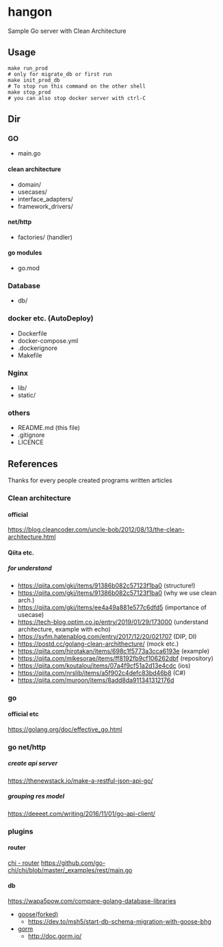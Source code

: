 # hangon
Sample Go server with Clean Architecture
## Usage
```$bash
make run_prod
# only for migrate_db or first run
make init_prod_db
# To stop run this command on the other shell
make stop_prod
# you can also stop docker server with ctrl-C
```

## Dir
### GO
- main.go
#### clean architecture
- domain/
- usecases/
- interface_adapters/
- framework_drivers/
#### net/http
- factories/ (handler)
#### go modules
- go.mod
### Database
- db/
### docker etc. (AutoDeploy)
- Dockerfile
- docker-compose.yml
- .dockerignore
- Makefile
### Nginx
- lib/
- static/
### others
- README.md (this file)
- .gitignore
- LICENCE

## References
Thanks for every people created programs written articles
### Clean architecture
#### official
https://blog.cleancoder.com/uncle-bob/2012/08/13/the-clean-architecture.html
#### Qiita etc.
##### for understand
- https://qiita.com/gki/items/91386b082c57123f1ba0 (structure!)
- https://qiita.com/gki/items/91386b082c57123f1ba0 (why we use clean arch.)
- https://qiita.com/gki/items/ee4a49a881e577c6dfd5 (importance of usecase)
- https://tech-blog.optim.co.jp/entry/2019/01/29/173000 (understand architecture, example with echo)
- https://syfm.hatenablog.com/entry/2017/12/20/021707 (DIP, DI)
- https://postd.cc/golang-clean-archithecture/ (mock etc.)
- https://qiita.com/hirotakan/items/698c1f5773a3cca6193e (example)
- https://qiita.com/mikesorae/items/ff8192fb9cf106262dbf (repository)
- https://qiita.com/koutalou/items/07a4f9cf51a2d13e4cdc (ios)
- https://qiita.com/nrslib/items/a5f902c4defc83bd46b8 (C#)
- https://qiita.com/muroon/items/8add8da911341312176d

### go
#### official etc
https://golang.org/doc/effective_go.html

### go net/http
##### create api server
https://thenewstack.io/make-a-restful-json-api-go/
##### grouping res model
https://deeeet.com/writing/2016/11/01/go-api-client/

### plugins
#### router
[chi - router](https://github.com/go-chi/chi)
https://github.com/go-chi/chi/blob/master/_examples/rest/main.go
#### db
https://wapa5pow.com/compare-golang-database-libraries
- [goose(forked)](https://github.com/pressly/goose)
  - https://dev.to/msh5/start-db-schema-migration-with-goose-bhg
- [gorm](https://github.com/jinzhu/gorm)
  - http://doc.gorm.io/